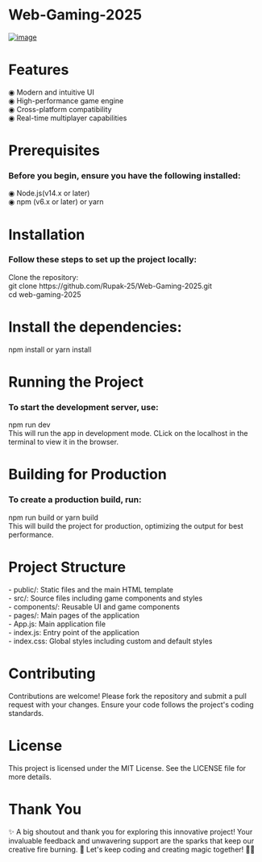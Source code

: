 # Web-Gaming-2025
<a href="https://web-gaming-2025.vercel.app/">
  <img src="https://github.com/user-attachments/assets/e58b013f-8581-44a7-8171-6c74c27f1124" alt="image">
</a>


<h1>Features</h1>
◉ Modern and intuitive UI<br/>
◉ High-performance game engine<br/>
◉ Cross-platform compatibility<br/>
◉ Real-time multiplayer capabilities<br/>

<h1>Prerequisites</h1>
<h3>Before you begin, ensure you have the following installed:</h3>
◉ Node.js(v14.x or later)<br/>
◉ npm (v6.x or later) or yarn<br/>

<h1>Installation</h1>
<h3>Follow these steps to set up the project locally:</h3>
Clone the repository:<br/>
git clone https://github.com/Rupak-25/Web-Gaming-2025.git<br/>
cd web-gaming-2025<br/>

<h1>Install the dependencies:</h1>
npm install or yarn install<br/>

<h1>Running the Project</h1>
<h3>To start the development server, use:</h3>
npm run dev<br/>
This will run the app in development mode. CLick on the localhost in the terminal to view it in the browser.<br/>

<h1>Building for Production</h1>
<h3>To create a production build, run:</h3>
npm run build or yarn build<br/>
This will build the project for production, optimizing the output for best performance.<br/>

<h1>Project Structure</h1>
- public/: Static files and the main HTML template <br/>
- src/: Source files including game components and styles<br/> 
- components/: Reusable UI and game components<br/>
- pages/: Main pages of the application<br/>
- App.js: Main application file<br/>
- index.js: Entry point of the application<br/>
- index.css: Global styles including custom and default styles<br/>

<h1>Contributing</h1>
Contributions are welcome! Please fork the repository and submit a pull request with your changes. Ensure your code follows the project's coding standards.<br/>

<h1>License</h1>
This project is licensed under the MIT License. See the LICENSE file for more details.<br/>

<h1>Thank You</h1>
✨ A big shoutout and thank you for exploring this innovative project! Your invaluable feedback and unwavering support are the sparks that keep our creative fire burning. 🌟 Let's keep coding and creating magic together! 🚀😊<br/>
